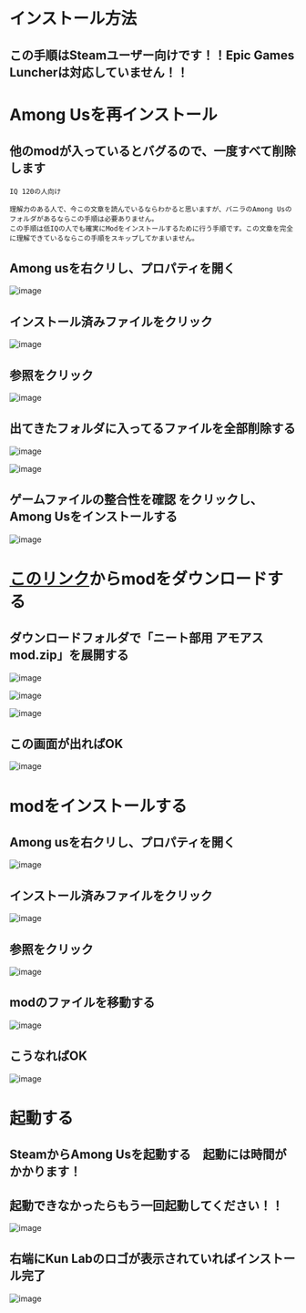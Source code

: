 # インストール方法

## この手順はSteamユーザー向けです！！Epic Games Luncherは対応していません！！

# Among Usを再インストール

## 他のmodが入っているとバグるので、一度すべて削除します

```
IQ 120の人向け

理解力のある人で、今この文章を読んでいるならわかると思いますが、バニラのAmong Usのフォルダがあるならこの手順は必要ありません。
この手順は低IQの人でも確実にModをインストールするために行う手順です。この文章を完全に理解できているならこの手順をスキップしてかまいません。
```

## Among usを右クリし、プロパティを開く

![image](https://github.com/TeamKun/SuperNewRolesWithKunLab/assets/55620461/80f520a8-5603-41f6-b72b-741552c5a77e)

## インストール済みファイルをクリック

![image](https://github.com/TeamKun/SuperNewRolesWithKunLab/assets/55620461/c0b9114f-ced9-4955-8206-71f3f9a06ad0)

## 参照をクリック
![image](https://github.com/TeamKun/SuperNewRolesWithKunLab/assets/55620461/f66d258b-035a-40fd-886d-42fc4b94036b)

## 出てきたフォルダに入ってるファイルを全部削除する

![image](https://github.com/TeamKun/SuperNewRolesWithKunLab/assets/55620461/f716dc8e-0f28-4b8a-a2bf-cd41ba0641c1)

![image](https://github.com/TeamKun/SuperNewRolesWithKunLab/assets/55620461/ff4880eb-f3ec-4142-b2cf-ecb81b51811a)


## ゲームファイルの整合性を確認 をクリックし、Among Usをインストールする
![image](https://github.com/TeamKun/SuperNewRolesWithKunLab/assets/55620461/d67a2a1b-317b-40e9-8e44-451d5cc0b989)


# [このリンク](https://github.com/TeamKun/SuperNewRolesWithKunLab/raw/master/%E3%83%8B%E3%83%BC%E3%83%88%E9%83%A8%E7%94%A8%20%E3%82%A2%E3%83%A2%E3%82%A2%E3%82%B9mod.zip)からmodをダウンロードする

## ダウンロードフォルダで「ニート部用 アモアスmod.zip」を展開する

![image](https://github.com/TeamKun/SuperNewRolesWithKunLab/assets/55620461/be6b09dc-59b1-4305-a6b5-748e54d1c83b)

![image](https://github.com/TeamKun/SuperNewRolesWithKunLab/assets/55620461/5cc709fb-d6f2-486f-b965-e000bb41a4eb)

![image](https://github.com/TeamKun/SuperNewRolesWithKunLab/assets/55620461/ff1d38f3-762a-4101-b8a9-3fa5d3632b32)

## この画面が出ればOK

![image](https://github.com/TeamKun/SuperNewRolesWithKunLab/assets/55620461/16ba8acd-21bc-458a-87cb-2c72a221c0d8)

# modをインストールする

## Among usを右クリし、プロパティを開く

![image](https://github.com/TeamKun/SuperNewRolesWithKunLab/assets/55620461/80f520a8-5603-41f6-b72b-741552c5a77e)

## インストール済みファイルをクリック

![image](https://github.com/TeamKun/SuperNewRolesWithKunLab/assets/55620461/c0b9114f-ced9-4955-8206-71f3f9a06ad0)

## 参照をクリック
![image](https://github.com/TeamKun/SuperNewRolesWithKunLab/assets/55620461/f66d258b-035a-40fd-886d-42fc4b94036b)


## modのファイルを移動する

![image](https://github.com/TeamKun/SuperNewRolesWithKunLab/assets/55620461/01e1791a-8237-4922-bb37-86e62cd8bec9)

## こうなればOK

![image](https://github.com/TeamKun/SuperNewRolesWithKunLab/assets/55620461/e5fa585b-f620-4783-a2ef-767ef856a429)

# 起動する

## SteamからAmong Usを起動する　起動には時間がかかります！
## 起動できなかったらもう一回起動してください！！

![image](https://github.com/TeamKun/SuperNewRolesWithKunLab/assets/55620461/86989c02-c017-4944-96bb-e21e4009c3d0)

## 右端にKun Labのロゴが表示されていればインストール完了

![image](https://github.com/TeamKun/SuperNewRolesWithKunLab/assets/55620461/e550fffd-0ca3-43e5-a2e2-98d91d8b3ebb)



